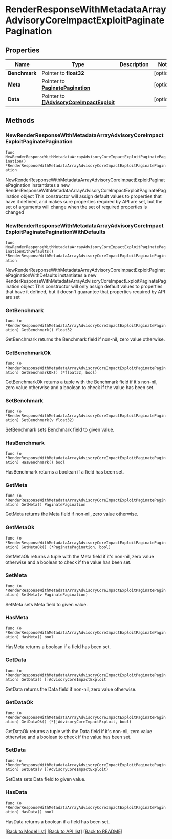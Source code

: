 # RenderResponseWithMetadataArrayAdvisoryCoreImpactExploitPaginatePagination

## Properties

Name | Type | Description | Notes
------------ | ------------- | ------------- | -------------
**Benchmark** | Pointer to **float32** |  | [optional] 
**Meta** | Pointer to [**PaginatePagination**](PaginatePagination.md) |  | [optional] 
**Data** | Pointer to [**[]AdvisoryCoreImpactExploit**](AdvisoryCoreImpactExploit.md) |  | [optional] 

## Methods

### NewRenderResponseWithMetadataArrayAdvisoryCoreImpactExploitPaginatePagination

`func NewRenderResponseWithMetadataArrayAdvisoryCoreImpactExploitPaginatePagination() *RenderResponseWithMetadataArrayAdvisoryCoreImpactExploitPaginatePagination`

NewRenderResponseWithMetadataArrayAdvisoryCoreImpactExploitPaginatePagination instantiates a new RenderResponseWithMetadataArrayAdvisoryCoreImpactExploitPaginatePagination object
This constructor will assign default values to properties that have it defined,
and makes sure properties required by API are set, but the set of arguments
will change when the set of required properties is changed

### NewRenderResponseWithMetadataArrayAdvisoryCoreImpactExploitPaginatePaginationWithDefaults

`func NewRenderResponseWithMetadataArrayAdvisoryCoreImpactExploitPaginatePaginationWithDefaults() *RenderResponseWithMetadataArrayAdvisoryCoreImpactExploitPaginatePagination`

NewRenderResponseWithMetadataArrayAdvisoryCoreImpactExploitPaginatePaginationWithDefaults instantiates a new RenderResponseWithMetadataArrayAdvisoryCoreImpactExploitPaginatePagination object
This constructor will only assign default values to properties that have it defined,
but it doesn't guarantee that properties required by API are set

### GetBenchmark

`func (o *RenderResponseWithMetadataArrayAdvisoryCoreImpactExploitPaginatePagination) GetBenchmark() float32`

GetBenchmark returns the Benchmark field if non-nil, zero value otherwise.

### GetBenchmarkOk

`func (o *RenderResponseWithMetadataArrayAdvisoryCoreImpactExploitPaginatePagination) GetBenchmarkOk() (*float32, bool)`

GetBenchmarkOk returns a tuple with the Benchmark field if it's non-nil, zero value otherwise
and a boolean to check if the value has been set.

### SetBenchmark

`func (o *RenderResponseWithMetadataArrayAdvisoryCoreImpactExploitPaginatePagination) SetBenchmark(v float32)`

SetBenchmark sets Benchmark field to given value.

### HasBenchmark

`func (o *RenderResponseWithMetadataArrayAdvisoryCoreImpactExploitPaginatePagination) HasBenchmark() bool`

HasBenchmark returns a boolean if a field has been set.

### GetMeta

`func (o *RenderResponseWithMetadataArrayAdvisoryCoreImpactExploitPaginatePagination) GetMeta() PaginatePagination`

GetMeta returns the Meta field if non-nil, zero value otherwise.

### GetMetaOk

`func (o *RenderResponseWithMetadataArrayAdvisoryCoreImpactExploitPaginatePagination) GetMetaOk() (*PaginatePagination, bool)`

GetMetaOk returns a tuple with the Meta field if it's non-nil, zero value otherwise
and a boolean to check if the value has been set.

### SetMeta

`func (o *RenderResponseWithMetadataArrayAdvisoryCoreImpactExploitPaginatePagination) SetMeta(v PaginatePagination)`

SetMeta sets Meta field to given value.

### HasMeta

`func (o *RenderResponseWithMetadataArrayAdvisoryCoreImpactExploitPaginatePagination) HasMeta() bool`

HasMeta returns a boolean if a field has been set.

### GetData

`func (o *RenderResponseWithMetadataArrayAdvisoryCoreImpactExploitPaginatePagination) GetData() []AdvisoryCoreImpactExploit`

GetData returns the Data field if non-nil, zero value otherwise.

### GetDataOk

`func (o *RenderResponseWithMetadataArrayAdvisoryCoreImpactExploitPaginatePagination) GetDataOk() (*[]AdvisoryCoreImpactExploit, bool)`

GetDataOk returns a tuple with the Data field if it's non-nil, zero value otherwise
and a boolean to check if the value has been set.

### SetData

`func (o *RenderResponseWithMetadataArrayAdvisoryCoreImpactExploitPaginatePagination) SetData(v []AdvisoryCoreImpactExploit)`

SetData sets Data field to given value.

### HasData

`func (o *RenderResponseWithMetadataArrayAdvisoryCoreImpactExploitPaginatePagination) HasData() bool`

HasData returns a boolean if a field has been set.


[[Back to Model list]](../README.md#documentation-for-models) [[Back to API list]](../README.md#documentation-for-api-endpoints) [[Back to README]](../README.md)


